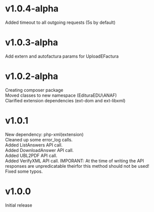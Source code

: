 # v1.0.4-alpha  
Added timeout to all outgoing requests (5s by default)  
  
# v1.0.3-alpha  
Add extern and autofactura params for UploadEFactura  

# v1.0.2-alpha  
Creating composer package  
Moved classes to new namespace (EdituraEDU\ANAF)  
Clarified extension dependencies (ext-dom and ext-libxml)  

# v1.0.1  
New dependency: php-xml(extension)  
Cleaned up some error_log calls.  
Added ListAnswers API call.  
Added DownloadAnswer API call.  
Added UBL2PDF API call.  
Added VerifyXML API call. IMPORANT: At the time of writing the API responses are unpredicatable theirfor this method should not be used!  
Fixed some typos.  
  
# v1.0.0  
Initial release  
